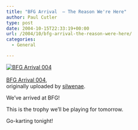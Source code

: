 ```yaml
---
title: "BFG Arrival  – The Reason We're Here"
author: Paul Cutler
type: post
date: 2004-10-15T22:33:19+00:00
url: /2004/10/bfg-arrival-the-reason-were-here/
categories:
  - General

---
```

<div class="flickr-frame">
  <a href="http://www.flickr.com/photos/silwenae/889847/" title="photo sharing"><img src="https://i1.wp.com/www.flickr.com/photos/889847_28a79d4bf9_t.jpg?w=700" class="flickr-photo" alt="BFG Arrival 004" data-recalc-dims="1" /></a><br /> <span class="flickr-caption"><br /> <a href="http://www.flickr.com/photos/silwenae/889847/">BFG Arrival 004</a>,<br /> originally uploaded by <a href="http://www.flickr.com/people/silwenae/">silwenae</a>.<br /> </span>
</div>

We&#8217;ve arrived at BFG!

This is the trophy we&#8217;ll be playing for tomorrow.

Go-karting tonight!
  
<br clear="all" />